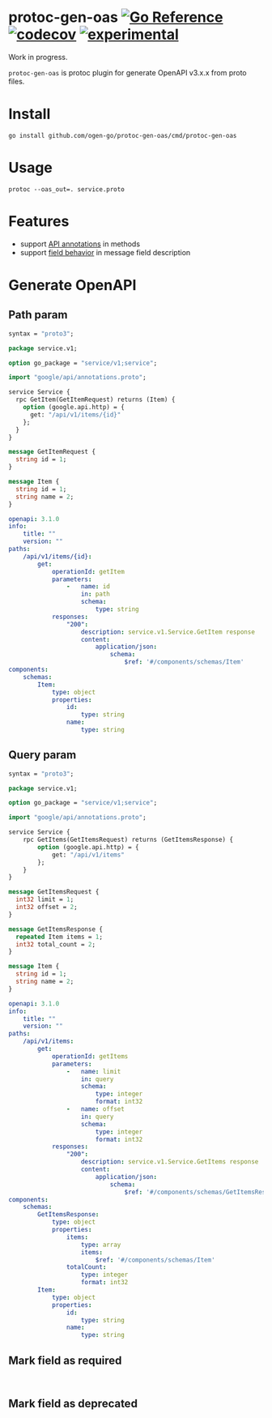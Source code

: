 # protoc-gen-oas [![Go Reference](https://img.shields.io/badge/go-pkg-00ADD8)](https://pkg.go.dev/github.com/ogen-go/protoc-gen-oas#section-documentation) [![codecov](https://img.shields.io/codecov/c/github/ogen-go/protoc-gen-oas?label=cover)](https://codecov.io/gh/ogen-go/protoc-gen-oas) [![experimental](https://img.shields.io/badge/-experimental-blueviolet)](https://go-faster.org/docs/projects/status#experimental)

Work in progress.

`protoc-gen-oas` is protoc plugin for generate OpenAPI v3.x.x from proto files.

# Install

```console
go install github.com/ogen-go/protoc-gen-oas/cmd/protoc-gen-oas
```

# Usage

```console
protoc --oas_out=. service.proto
```

# Features

- support [API annotations](https://github.com/googleapis/googleapis/blob/master/google/api/annotations.proto) in methods
- support [field behavior](https://github.com/googleapis/googleapis/blob/master/google/api/field_behavior.proto) in message field description

# Generate OpenAPI

## Path param

```protobuf title="service.proto"
syntax = "proto3";

package service.v1;

option go_package = "service/v1;service";

import "google/api/annotations.proto";

service Service {
  rpc GetItem(GetItemRequest) returns (Item) {
    option (google.api.http) = {
      get: "/api/v1/items/{id}"
    };
  }
}

message GetItemRequest {
  string id = 1;
}

message Item {
  string id = 1;
  string name = 2;
}
```

```yaml title="openapi.yaml"
openapi: 3.1.0
info:
    title: ""
    version: ""
paths:
    /api/v1/items/{id}:
        get:
            operationId: getItem
            parameters:
                -   name: id
                    in: path
                    schema:
                        type: string
            responses:
                "200":
                    description: service.v1.Service.GetItem response
                    content:
                        application/json:
                            schema:
                                $ref: '#/components/schemas/Item'
components:
    schemas:
        Item:
            type: object
            properties:
                id:
                    type: string
                name:
                    type: string
```

## Query param

```protobuf title="service.proto"
syntax = "proto3";

package service.v1;

option go_package = "service/v1;service";

import "google/api/annotations.proto";

service Service {
    rpc GetItems(GetItemsRequest) returns (GetItemsResponse) {
        option (google.api.http) = {
            get: "/api/v1/items"
        };
    }
}

message GetItemsRequest {
  int32 limit = 1;
  int32 offset = 2;
}

message GetItemsResponse {
  repeated Item items = 1;
  int32 total_count = 2;
}

message Item {
  string id = 1;
  string name = 2;
}
```

```yaml title="openapi.yaml"
openapi: 3.1.0
info:
    title: ""
    version: ""
paths:
    /api/v1/items:
        get:
            operationId: getItems
            parameters:
                -   name: limit
                    in: query
                    schema:
                        type: integer
                        format: int32
                -   name: offset
                    in: query
                    schema:
                        type: integer
                        format: int32
            responses:
                "200":
                    description: service.v1.Service.GetItems response
                    content:
                        application/json:
                            schema:
                                $ref: '#/components/schemas/GetItemsResponse'
components:
    schemas:
        GetItemsResponse:
            type: object
            properties:
                items:
                    type: array
                    items:
                        $ref: '#/components/schemas/Item'
                totalCount:
                    type: integer
                    format: int32
        Item:
            type: object
            properties:
                id:
                    type: string
                name:
                    type: string
```

## Mark field as required

```protobuf title="service.proto"

```

```yaml title="openapi.yaml"

```

## Mark field as deprecated

```protobuf title="service.proto"

```

```yaml title="openapi.yaml"

```
